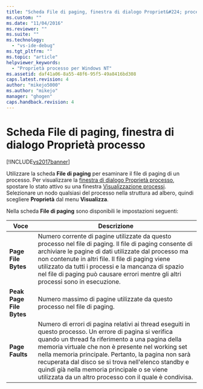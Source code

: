 ```yaml
---
title: "Scheda File di paging, finestra di dialogo Propriet&#224; processo | Microsoft Docs"
ms.custom: ""
ms.date: "11/04/2016"
ms.reviewer: ""
ms.suite: ""
ms.technology: 
  - "vs-ide-debug"
ms.tgt_pltfrm: ""
ms.topic: "article"
helpviewer_keywords: 
  - "Proprietà processo per Windows NT"
ms.assetid: daf41a06-8a55-48f6-95f5-49a8416bd308
caps.latest.revision: 4
author: "mikejo5000"
ms.author: "mikejo"
manager: "ghogen"
caps.handback.revision: 4
---
```

# Scheda File di paging, finestra di dialogo Propriet&#224; processo
[!INCLUDE[vs2017banner](../code-quality/includes/vs2017banner.md)]

Utilizzare la scheda **File di paging** per esaminare il file di paging di un processo.  Per visualizzare la [finestra di dialogo Proprietà processo](../debugger/process-properties-dialog-box.md), spostare lo stato attivo su una finestra [Visualizzazione processi](../debugger/processes-view.md).  Selezionare un nodo qualsiasi del processo nella struttura ad albero, quindi scegliere **Proprietà** dal menu **Visualizza**.  
  
 Nella scheda **File di paging** sono disponibili le impostazioni seguenti:  
  
|Voce|Descrizione|  
|----------|-----------------|  
|**Page File Bytes**|Numero corrente di pagine utilizzate da questo processo nel file di paging.  Il file di paging consente di archiviare le pagine di dati utilizzate dal processo ma non contenute in altri file.  Il file di paging viene utilizzato da tutti i processi e la mancanza di spazio nel file di paging può causare errori mentre gli altri processi sono in esecuzione.|  
|**Peak Page File Bytes**|Numero massimo di pagine utilizzate da questo processo nel file di paging.|  
|**Page Faults**|Numero di errori di pagina relativi ai thread eseguiti in questo processo.  Un errore di pagina si verifica quando un thread fa riferimento a una pagina della memoria virtuale che non è presente nel working set nella memoria principale.  Pertanto, la pagina non sarà recuperata dal disco se si trova nell'elenco standby e quindi già nella memoria principale o se viene utilizzata da un altro processo con il quale è condivisa.|